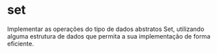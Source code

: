 # set
Implementar as operações do tipo de dados abstratos Set, utilizando alguma estrutura de dados que permita a sua implementação de forma eficiente.
